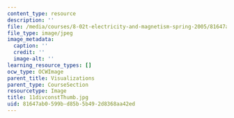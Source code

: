 ```yaml
---
content_type: resource
description: ''
file: /media/courses/8-02t-electricity-and-magnetism-spring-2005/81647ab0599bd85b5b492d8368aa42ed_11divconstThumb.jpg
file_type: image/jpeg
image_metadata:
  caption: ''
  credit: ''
  image-alt: ''
learning_resource_types: []
ocw_type: OCWImage
parent_title: Visualizations
parent_type: CourseSection
resourcetype: Image
title: 11divconstThumb.jpg
uid: 81647ab0-599b-d85b-5b49-2d8368aa42ed
---
```

